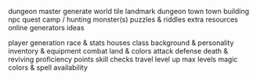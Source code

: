 dungeon master
    generate
        world tile
        landmark
        dungeon
        town
        town building
        npc
        quest
        camp / hunting
        monster(s)
    puzzles & riddles
    extra resources
        online generators
        ideas

player
    generation
        race & stats
        houses
        class
        background & personality
        inventory & equipment
    combat
        land & colors
        attack
        defense
        death & reviving
    proficiency points
    skill checks
    travel
    level up
        max levels
    magic
        colors & spell availability
